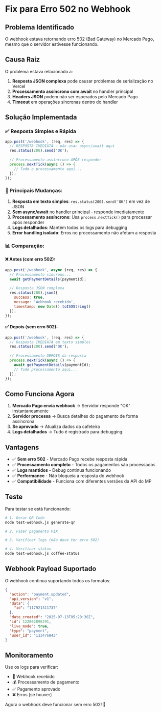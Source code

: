 # Fix para Erro 502 no Webhook

## Problema Identificado

O webhook estava retornando erro 502 (Bad Gateway) no Mercado Pago, mesmo que o servidor estivesse funcionando.

## Causa Raiz

O problema estava relacionado a:

1. **Resposta JSON complexa** pode causar problemas de serialização no Vercel
2. **Processamento assíncrono com await** no handler principal
3. **Headers JSON** podem não ser esperados pelo Mercado Pago
4. **Timeout** em operações síncronas dentro do handler

## Solução Implementada

### ✅ Resposta Simples e Rápida

```javascript
app.post('/webhook', (req, res) => {
  // RESPOSTA IMEDIATA - não usar async/await aqui
  res.status(200).send('OK');
  
  // Processamento assíncrono APÓS responder
  process.nextTick(async () => {
    // Todo o processamento aqui...
  });
});
```

### 🔧 Principais Mudanças:

1. **Resposta em texto simples**: `res.status(200).send('OK')` em vez de JSON
2. **Sem async/await** no handler principal - responde imediatamente
3. **Processamento assíncrono**: Usa `process.nextTick()` para processar após responder
4. **Logs detalhados**: Mantém todos os logs para debugging
5. **Error handling isolado**: Erros no processamento não afetam a resposta

### 📊 Comparação:

#### ❌ Antes (com erro 502):
```javascript
app.post('/webhook', async (req, res) => {
  // Processamento síncrono...
  await getPaymentDetails(paymentId);
  
  // Resposta JSON complexa
  res.status(200).json({ 
    success: true,
    message: 'Webhook recebido',
    timestamp: new Date().toISOString()
  });
});
```

#### ✅ Depois (sem erro 502):
```javascript
app.post('/webhook', (req, res) => {
  // Resposta IMEDIATA em texto simples
  res.status(200).send('OK');
  
  // Processamento DEPOIS da resposta
  process.nextTick(async () => {
    await getPaymentDetails(paymentId);
    // Todo processamento aqui...
  });
});
```

## Como Funciona Agora

1. **Mercado Pago envia webhook** → Servidor responde "OK" instantaneamente
2. **Servidor processa** → Busca detalhes do pagamento de forma assíncrona
3. **Se aprovado** → Atualiza dados da cafeteira
4. **Logs detalhados** → Tudo é registrado para debugging

## Vantagens

- ✅ **Sem erro 502** - Mercado Pago recebe resposta rápida
- ✅ **Processamento completo** - Todos os pagamentos são processados
- ✅ **Logs mantidos** - Debug continua funcionando
- ✅ **Performance** - Não bloqueia a resposta do webhook
- ✅ **Compatibilidade** - Funciona com diferentes versões da API do MP

## Teste

Para testar se está funcionando:

```bash
# 1. Gerar QR Code
node test-webhook.js generate-qr

# 2. Fazer pagamento PIX

# 3. Verificar logs (não deve ter erro 502)

# 4. Verificar status
node test-webhook.js coffee-status
```

## Webhook Payload Suportado

O webhook continua suportando todos os formatos:

```json
{
  "action": "payment.updated",
  "api_version": "v1",
  "data": {
    "id": "117921311737"
  },
  "date_created": "2025-07-13T05:28:30Z",
  "id": 122862896291,
  "live_mode": true,
  "type": "payment",
  "user_id": "113476843"
}
```

## Monitoramento

Use os logs para verificar:

- 🔔 Webhook recebido
- 💰 Processamento de pagamento
- ✅ Pagamento aprovado
- ❌ Erros (se houver)

Agora o webhook deve funcionar sem erro 502! 🎉
